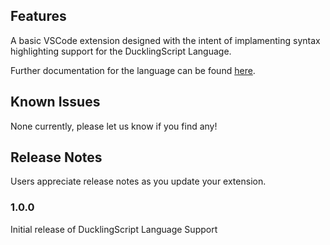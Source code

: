 ## Features

A basic VSCode extension designed with the intent of implamenting syntax highlighting support for the DucklingScript Language.

Further documentation for the language can be found [here](https://ducklingscript.dragonofshuu.dev).

## Known Issues

None currently, please let us know if you find any!

## Release Notes

Users appreciate release notes as you update your extension.

### 1.0.0

Initial release of DucklingScript Language Support